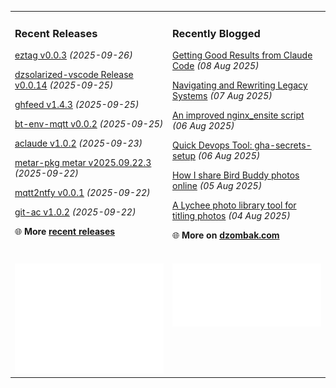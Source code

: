<table><tr><td valign="top" width="50%" style="margin-bottom: 1em;">

### Recent Releases

<!-- recent_releases starts -->
[eztag v0.0.3](https://github.com/cdzombak/eztag/releases/tag/v0.0.3) *(2025-09-26)*

[dzsolarized-vscode Release v0.0.14](https://github.com/cdzombak/dzsolarized-vscode/releases/tag/v0.0.14) *(2025-09-25)*

[ghfeed v1.4.3](https://github.com/cdzombak/ghfeed/releases/tag/v1.4.3) *(2025-09-25)*

[bt-env-mqtt v0.0.2](https://github.com/cdzombak/bt-env-mqtt/releases/tag/v0.0.2) *(2025-09-25)*

[aclaude v1.0.2](https://github.com/cdzombak/aclaude/releases/tag/v1.0.2) *(2025-09-23)*

[metar-pkg metar v2025.09.22.3](https://github.com/cdzombak/metar-pkg/releases/tag/v2025.09.22.3) *(2025-09-22)*

[mqtt2ntfy v0.0.1](https://github.com/cdzombak/mqtt2ntfy/releases/tag/v0.0.1) *(2025-09-22)*

[git-ac v1.0.2](https://github.com/cdzombak/git-ac/releases/tag/v1.0.2) *(2025-09-22)*
<!-- recent_releases ends -->
🌐 **More [recent releases](https://github.com/cdzombak/cdzombak/blob/main/RELEASES.md)**
<br />
<br />
</td><td valign="top" width="50%" style="margin-bottom: 1em;">

### Recently Blogged

<!-- blog starts -->
[Getting Good Results from Claude Code](https://www.dzombak.com/blog/2025/08/getting-good-results-from-claude-code/) *(08 Aug 2025)*

[Navigating and Rewriting Legacy Systems](https://www.dzombak.com/blog/2025/08/navigating-and-rewriting-legacy-systems/) *(07 Aug 2025)*

[An improved nginx_ensite script](https://www.dzombak.com/blog/2025/08/an-improved-nginx_ensite-script/) *(06 Aug 2025)*

[Quick Devops Tool: gha-secrets-setup](https://www.dzombak.com/blog/2025/08/quick-devops-tool-gha-secrets-setup/) *(06 Aug 2025)*

[How I share Bird Buddy photos online](https://www.dzombak.com/blog/2025/08/how-i-share-bird-buddy-photos-online/) *(05 Aug 2025)*

[A Lychee photo library tool for titling photos](https://www.dzombak.com/blog/2025/08/a-lychee-photo-library-tool-for-titling-photos/) *(04 Aug 2025)*
<!-- blog ends -->
🌐 **More on [dzombak.com](https://www.dzombak.com/blog)**
<br />
<br />
</td></tr><tr><td valign="top" width="50%"><a href="https://github.com/cdzombak"> <picture><img src="/github-summary.svg" alt="@cdzombak summary"></picture></a></td><td valign="top" width="50%"><a href="https://github.com/sponsors/cdzombak"> <picture><img src="/github-sponsor.svg" alt="sponsor me"></picture></a><br /><br /></td></tr></table>
